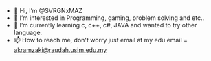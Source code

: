- 👋 Hi, I’m @SVRGNxMAZ
- 👀 I’m interested in Programming, gaming, problem solving and etc..
- 🌱 I’m currently learning c, c++, c#, JAVA and wanted to try other language.
- 📫 How to reach me, don't worry just email at my edu email = akramzaki@raudah.usim.edu.my

<!---
SVRGNxMAZ/SVRGNxMAZ is a ✨ special ✨ repository because its `README.md` (this file) appears on your GitHub profile.
You can click the Preview link to take a look at your changes.
--->
